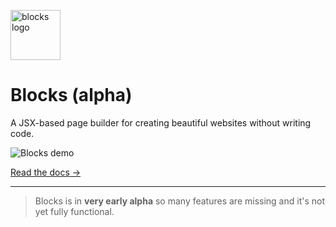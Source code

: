 <img
  src="https://user-images.githubusercontent.com/1424573/61592179-e0fda080-ab8c-11e9-9109-166cc7c86b43.png"
  alt="blocks logo"
  width="80"
/>

# Blocks (alpha)

A JSX-based page builder for creating beautiful websites without writing code.

![Blocks demo](https://user-images.githubusercontent.com/1424573/69644337-c13a2580-1021-11ea-8c76-379386372db1.gif)


[Read the docs &rarr;](https://blocks-ui.com/docs)

---

> Blocks is in **very early alpha** so many features are missing and it's not yet fully functional.
